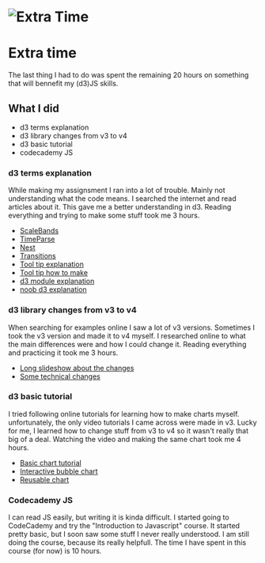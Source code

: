 # ![Extra Time][banner]

# Extra time
The last thing I had to do was spent the remaining 20 hours on something that will bennefit my (d3)JS skills.

## What I did

* d3 terms explanation
* d3 library changes from v3 to v4
* d3 basic tutorial
* codecademy JS 

### d3 terms explanation

While making my assignsment I ran into a lot of trouble. Mainly not understanding what the code means. I searched the internet and read articles about it. This gave me a better understanding in d3. Reading everything and trying to make some stuff took me 3 hours.

* [ScaleBands](http://d3-wiki.readthedocs.io/zh_CN/master/Ordinal-Scales/)
* [TimeParse](https://github.com/d3/d3-time-format#timeParse)
* [Nest](https://github.com/d3/d3-collection/blob/master/README.md#nest)
* [Transitions](https://github.com/d3/d3-transition)
* [Tool tip explanation](https://chartio.com/resources/tutorials/how-to-show-data-on-mouseover-in-d3js/)
* [Tool tip how to make](https://bl.ocks.org/alandunning/274bf248fd0f362d64674920e85c1eb7)
* [d3 module explanation](https://github.com/d3/d3/blob/master/API.md)
* [noob d3 explanation](https://medium.com/@enjalot/the-hitchhikers-guide-to-d3-js-a8552174733a)

### d3 library changes from v3 to v4

When searching for examples online I saw a lot of v3 versions. Sometimes I took the v3 version and made it to v4 myself. I researched online to what the main differences were and how I could change it. Reading everything and practicing it took me 3 hours.

* [Long slideshow about the changes](https://iros.github.io/d3-v4-whats-new/#1)
* [Some technical changes](https://keithpblog.org/post/upgrading-d3-from-v3-to-v4/)

### d3 basic tutorial

I tried following online tutorials for learning how to make charts myself. unfortunately, the only video tutorials I came across were made in v3. Lucky for me, I learned how to change stuff from v3 to v4 so it wasn't really that big of a deal. Watching the video and making the same chart took me 4 hours.

* [Basic chart tutorial](https://www.youtube.com/watch?v=Fjmxh-gnBM0)
* [Interactive bubble chart](https://www.youtube.com/watch?v=lPr60pexvEM)
* [Reusable chart](https://www.youtube.com/watch?v=-Fkcndihl-M)

### Codecademy JS

I can read JS easily, but writing it is kinda difficult. I started going to CodeCademy and try the "Introduction to Javascript" course. It started pretty basic, but I soon saw some stuff I never really understood. I am still doing the course, because its really helpfull. The time I have spent in this course (for now) is 10 hours.

[banner]: https://cdn.rawgit.com/cmda-fe3/logo/9fd877f/banner-extra-time.svg


